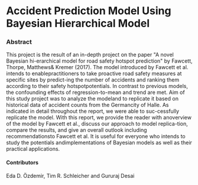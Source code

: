 # Accident Prediction Model Using Bayesian Hierarchical Model

### Abstract
This project is the result of an in-depth project on the paper "A novel Bayesian hi-erarchical model for road safety hotspot prediction" by Fawcett, Thorpe, Matthews& Kremer (2017). The model introduced by Fawcett et al. intends to enablepractitioners to take proactive road safety measures at specific sites by predict-ing the number of accidents and ranking them according to their safety hotspotpotentials. In contrast to previous models, the confounding effects of regression-to-mean and trend are met. Aim of this study project was to analyze the modeland to replicate it based on historical data of accident counts from the Germancity of Halle. As indicated in detail throughout the report, we were able to suc-cessfully replicate the model. With this report, we provide the reader with anoverview of the model by Fawcett et al., discuss our approach to model replica-tion, compare the results, and give an overall outlook including recommendationsto Fawcett et al. It is useful for everyone who intends to study the potentials andimplementations of Bayesian models as well as their practical applications. 

#### Contributors
Eda D. Özdemir, Tim R. Schleicher and Gururaj Desai

